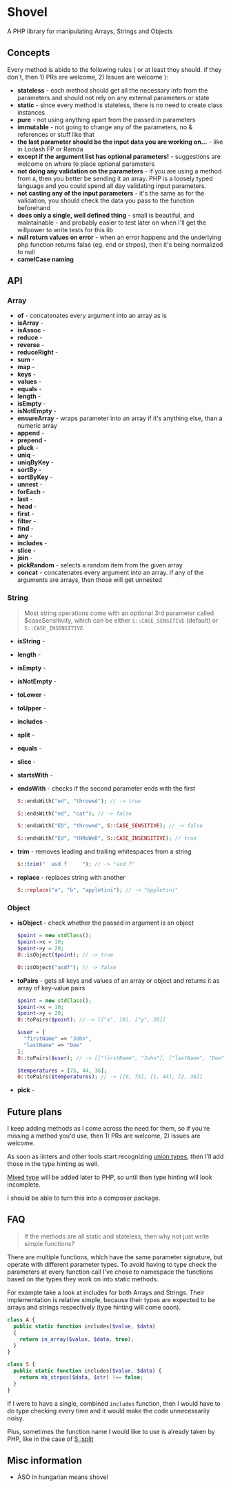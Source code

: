 # Shovel

A PHP library for manipulating Arrays, Strings and Objects

## Concepts

Every method is abide to the following rules ( or at least they should. if they don't, then 1) PRs are welcome, 2) Issues are welcome ):

- **stateless** - each method should get all the necessary info from the parameters and should not rely on any external parameters or state
- **static** - since every method is stateless, there is no need to create class instances
- **pure** - not using anything apart from the passed in parameters
- **immutable** - not going to change any of the parameters, no & references or stuff like that
- **the last parameter should be the input data you are working on...** - like in Lodash FP or Ramda
- **except if the argument list has optional parameters!** - suggestions are welcome on where to place optional parameters
- **not doing any validation on the parameters** - if you are using a method from `A`, then you better be sending it an array. PHP is a loosely typed language and you could spend all day validating input parameters.
- **not casting any of the input parameters** - it's the same as for the validation, you should check the data you pass to the function beforehand
- **does only a single, well defined thing** - small is beautiful, and maintainable - and probably easier to test later on when I'll get the willpower to write tests for this lib
- **null return values on error** - when an error happens and the underlying php function returns false (eg. end or strpos), then it's being normalized to null
- **camelCase naming**

## API

### Array

- **of** - concatenates every argument into an array as is
- **isArray** -
- **isAssoc** -
- **reduce** -
- **reverse** -
- **reduceRight** -
- **sum** -
- **map** -
- **keys** -
- **values** -
- **equals** -
- **length** -
- **isEmpty** -
- **isNotEmpty** -
- **ensureArray** - wraps parameter into an array if it's anything else, than a numeric array
- **append** -
- **prepend** -
- **pluck** -
- **uniq** -
- **uniqByKey** -
- **sortBy** -
- **sortByKey** -
- **unnest** -
- **forEach** -
- **last** -
- **head** -
- **first** -
- **filter** -
- **find** -
- **any** -
- **includes** -
- **slice** -
- **join** -
- **pickRandom** - selects a random item from the given array
- **concat** - concatenates every argument into an array. if any of the arguments are arrays, then those will get unnested

### String

> Most string operations come with an optional 3rd parameter called $caseSensitivity, which can be either `S::CASE_SENSITIVE` (default) or `S::CASE_INSENSITIVE`.

- **isString** -
- **length** -
- **isEmpty** -
- **isNotEmpty** -
- **toLower** -
- **toUpper** -
- **includes** -
- **split** -
- **equals** -
- **slice** -
- **startsWith** -
- **endsWith** - checks if the second parameter ends with the first

  ```php
  S::endsWith("ed", "throwed"); // -> true
  ```

  ```php
  S::endsWith("ed", "cat"); // -> false
  ```

  ```php
  S::endsWith("ED", "throwed", S::CASE_SENSITIVE); // -> false
  ```

  ```php
  S::endsWith("Ed", "tHRoWeD", S::CASE_INSENSITIVE); // true
  ```

- **trim** - removes leading and trailing whitespaces from a string

  ```php
  S::trim("  asd f     "); // -> "asd f"
  ```

- **replace** - replaces string with another

  ```php
  S::replace("a", "b", "appletini"); // -> "bppletini"
  ```

### Object

- **isObject** - check whether the passed in argument is an object

  ```php
  $point = new stdClass();
  $point->x = 10;
  $point->y = 20;
  O::isObject($point); // -> true
  ```

  ```php
  O::isObject("asdf"); // -> false
  ```

- **toPairs** - gets all keys and values of an array or object and returns it as array of key-value pairs

  ```php
  $point = new stdClass();
  $point->x = 10;
  $point->y = 20;
  O::toPairs($point); // -> [["x", 10], ["y", 20]]
  ```

  ```php
  $user = [
    "firstName" => "John",
    "lastName" => "Doe"
  ];
  O::toPairs($user); // -> [["firstName", "John"], ["lastName", "Doe"]]
  ```

  ```php
  $temperatures = [75, 44, 36];
  O::toPairs($temperatures); // -> [[0, 75], [1, 44], [2, 36]]
  ```

- **pick** -

## Future plans

I keep adding methods as I come across the need for them, so if you're missing a method you'd use, then 1) PRs are welcome, 2) Issues are welcome.

As soon as linters and other tools start recognizing [union types](https://php.watch/versions/8.0/union-types), then I'll add those in the type hinting as well.

[Mixed type](https://wiki.php.net/rfc/union_types_v2#mixed_type) will be added later to PHP, so until then type hinting will look incomplete.

I should be able to turn this into a composer package.

## FAQ

> If the methods are all static and stateless, then why not just write simple functions?

There are multiple functions, which have the same parameter signature, but operate with different parameter types.
To avoid having to type check the parameters at every function call I've chose to namespace the functions based on the types they work on into static methods.

For example take a look at includes for both Arrays and Strings. Their implementation is relative simple, because their types are expected to be arrays and strings respectively (type hinting will come soon).

```php
class A {
  public static function includes($value, $data)
  {
    return in_array($value, $data, true);
  }
}

class S {
  public static function includes($value, $data) {
    return mb_strpos($data, $str) !== false;
  }
}
```

If I were to have a single, combined `includes` function, then I would have to do type checking every time and it would make the code unnecessarily noisy.

Plus, sometimes the function name I would like to use is already taken by PHP, like in the case of [S::split](https://www.php.net/manual/en/function.split.php)

## Misc information

- ÁSÓ in hungarian means shovel
